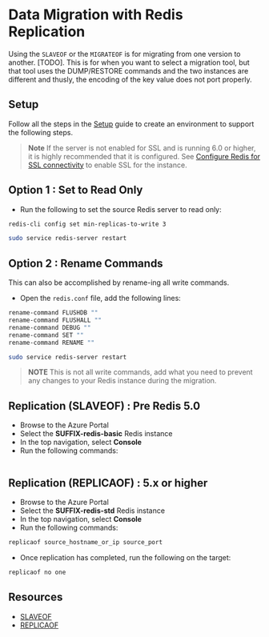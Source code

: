 # Data Migration with Redis Replication

Using the `SLAVEOF` or the `MIGRATEOF` is for migrating from one version to another. [TODO].  This is for when you want to select a migration tool, but that tool uses the DUMP/RESTORE commands and the two instances are different and thusly, the encoding of the key value does not port properly.

## Setup

Follow all the steps in the [Setup](./../05_Appendix/00_Setup.md) guide to create an environment to support the following steps.

> **Note** If the server is not enabled for SSL and is running 6.0 or higher, it is highly recommended that it is configured.  See [Configure Redis for SSL connectivity](../05_Appendix/04_ConfigurePostgresSSL.md) to enable SSL for the instance.

## Option 1 : Set to Read Only

- Run the following to set the source Redis server to read only:

```bash
redis-cli config set min-replicas-to-write 3

sudo service redis-server restart
```

## Option 2 : Rename Commands

This can also be accomplished by rename-ing all write commands.

- Open the `redis.conf` file, add the following lines:

```bash
rename-command FLUSHDB ""
rename-command FLUSHALL ""
rename-command DEBUG ""
rename-command SET ""
rename-command RENAME ""

sudo service redis-server restart
```

> **NOTE** This is not all write commands, add what you need to prevent any changes to your Redis instance during the migration.

## Replication (SLAVEOF) : Pre Redis 5.0

- Browse to the Azure Portal
- Select the **SUFFIX-redis-basic** Redis instance
- In the top navigation, select **Console**
- Run the following commands:

```bash
```

## Replication (REPLICAOF) : 5.x or higher

- Browse to the Azure Portal
- Select the **SUFFIX-redis-std** Redis instance
- In the top navigation, select **Console**
- Run the following commands:

```bash
replicaof source_hostname_or_ip source_port
```

- Once replication has completed, run the following on the target:

```bash
replicaof no one
```

## Resources

- [SLAVEOF](https://redis.io/commands/SLAVEOF)
- [REPLICAOF](https://redis.io/commands/REPLICAOF)